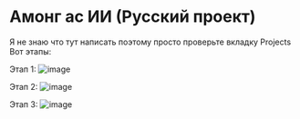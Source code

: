 # Амонг ас ИИ (Русский проект)
Я не знаю что тут написать поэтому просто проверьте вкладку Projects
Вот этапы:

Этап 1: ![image](https://github.com/FoxVukOff/Among-us-AI-Russian-project-/assets/147399306/4d2391d4-f055-43fa-a64e-2bc13ce05275)

Этап 2: ![image](https://github.com/FoxVukOff/Among-us-AI-Russian-project-/assets/147399306/d622a7e5-2ad9-43ef-adc9-4fe707abd8a5)

Этап 3: ![image](https://github.com/FoxVukOff/Among-us-AI-Russian-project-/assets/147399306/25a4c34a-14c3-47fb-9c01-a0fcdb3e6bde)



